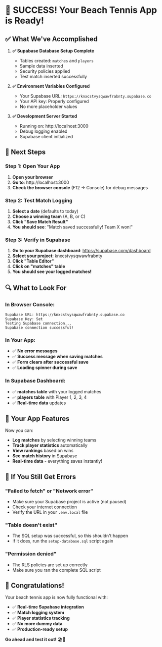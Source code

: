 # 🎉 SUCCESS! Your Beach Tennis App is Ready!

## ✅ What We've Accomplished

1. **✅ Supabase Database Setup Complete**
   - Tables created: `matches` and `players`
   - Sample data inserted
   - Security policies applied
   - Test match inserted successfully

2. **✅ Environment Variables Configured**
   - Your Supabase URL: `https://knxcstvysqwawfrabnty.supabase.co`
   - Your API key: Properly configured
   - No more placeholder values

3. **✅ Development Server Started**
   - Running on: http://localhost:3000
   - Debug logging enabled
   - Supabase client initialized

## 🚀 Next Steps

### **Step 1: Open Your App**
1. **Open your browser**
2. **Go to**: http://localhost:3000
3. **Check the browser console** (F12 → Console) for debug messages

### **Step 2: Test Match Logging**
1. **Select a date** (defaults to today)
2. **Choose a winning team** (A, B, or C)
3. **Click "Save Match Result"**
4. **You should see**: "Match saved successfully! Team X won!"

### **Step 3: Verify in Supabase**
1. **Go to your Supabase dashboard**: https://supabase.com/dashboard
2. **Select your project**: knxcstvysqwawfrabnty
3. **Click "Table Editor"**
4. **Click on "matches" table**
5. **You should see your logged matches!**

## 🔍 What to Look For

### **In Browser Console:**
```
Supabase URL: https://knxcstvysqwawfrabnty.supabase.co
Supabase Key: Set
Testing Supabase connection...
Supabase connection successful!
```

### **In Your App:**
- ✅ **No error messages**
- ✅ **Success message when saving matches**
- ✅ **Form clears after successful save**
- ✅ **Loading spinner during save**

### **In Supabase Dashboard:**
- ✅ **matches table** with your logged matches
- ✅ **players table** with Player 1, 2, 3, 4
- ✅ **Real-time data** updates

## 🎾 Your App Features

Now you can:
- **Log matches** by selecting winning teams
- **Track player statistics** automatically
- **View rankings** based on wins
- **See match history** in Supabase
- **Real-time data** - everything saves instantly!

## 🚨 If You Still Get Errors

### **"Failed to fetch" or "Network error"**
- Make sure your Supabase project is active (not paused)
- Check your internet connection
- Verify the URL in your `.env.local` file

### **"Table doesn't exist"**
- The SQL setup was successful, so this shouldn't happen
- If it does, run the `setup-database.sql` script again

### **"Permission denied"**
- The RLS policies are set up correctly
- Make sure you ran the complete SQL script

## 🎉 Congratulations!

Your beach tennis app is now fully functional with:
- ✅ **Real-time Supabase integration**
- ✅ **Match logging system**
- ✅ **Player statistics tracking**
- ✅ **No more dummy data**
- ✅ **Production-ready setup**

**Go ahead and test it out!** 🏖️🎾


